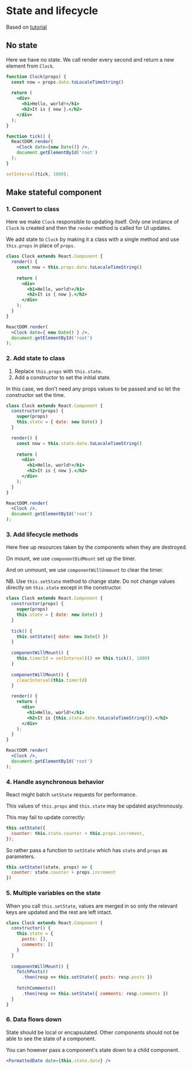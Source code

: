 # State and lifecycle

Based on [tutorial](https://reactjs.org/docs/state-and-lifecycle.html)


## No state

Here we have no state. We call render every second and return a new element from `Clock`.

```jsx
function Clock(props) {
  const now = props.date.toLocaleTimeString()
  
  return (
    <div>
      <h1>Hello, world!</h1>
      <h2>It is { now }.</h2>
    </div>  
  );
}

function tick() {
  ReactDOM.render(
    <Clock date={new Date()} />,   
    document.getElementById('root')
  );
}

setInterval(tick, 1000);
```


## Make stateful component

### 1. Convert to class

Here we make `Clock` responsible to updating itself. Only one instance of `Clock` is created and then the `render` method is called for UI updates.

We add state to `Clock` by making it a class with a single method and use `this.props` in place of `props`.

```jsx
class Clock extends React.Component {
  render() {
    const now = this.props.date.toLocaleTimeString() 
    
    return (
      <div>
        <h1>Hello, world!</h1>
        <h2>It is { now }.</h2>
      </div>  
    );
  }
}

ReactDOM.render(
  <Clock date={ new Date() } />,   
  document.getElementById('root')
);
```

### 2. Add state to class

1. Replace `this.props` with `this.state`.
1. Add a constructor to set the initial state. 

In this case, we don't need any props values to be passed and so let the constructor set the time.

```jsx
class Clock extends React.Component {
  constructor(props) {
    super(props)
    this.state = { date: new Date() }
  }

  render() {
    const now = this.state.date.toLocaleTimeString()
    
    return (
      <div>
        <h1>Hello, world!</h1>
        <h2>It is { now }.</h2>    
      </div>
    );
  }
}

ReactDOM.render(
  <Clock />,   
  document.getElementById('root')
);
```

### 3. Add lifecycle methods

Here free up resources taken by the components when they are destroyed.

On mount, we use `componentDidMount` set up the timer.

And on unmount, we use `componentWillUnmount` to clear the timer.

NB. Use `this.setState` method to change state. Do not change values directly on `this.state` except in the constructor.

```jsx
class Clock extends React.Component {
  constructor(props) {
    super(props)
    this.state = { date: new Date() }
  }
  
  tick() {
    this.setState({ date: new Date() })
  }
  
  componentWillMount() {
    this.timerId = setInterval(() => this.tick(), 1000)
  }
  
  componentWillMount() {
    clearInterval(this.timerId)
  }

  render() {
    return (
      <div>
        <h1>Hello, world!</h1>
        <h2>It is {this.state.date.toLocaleTimeString()}.</h2>
      </div>
    );
  }
}

ReactDOM.render(
  <Clock />,   
  document.getElementById('root')
);
```

### 4. Handle asynchronous behavior

React might batch `setState` requests for performance.

This values of `this.props` and `this.state` may be updated asychronously.

This may fail to update correctly:

```js
this.setState({
  counter: this.state.counter + this.props.increment,
});
```

So rather pass a function to `setState` which has `state` and `props` as parameters.

```js
this.setState((state, props) => {
  counter: state.counter + props.increment
})
```

### 5. Multiple variables on the state

When you call `this.setState`, values are merged in so only the relevant keys are updated and the rest are left intact.

```js
class Clock extends React.Component {
  constructor() {
    this.state = {
      posts: [],
      comments: []
    }
  }
  
  componentWillMount() {
    fetchPosts()
      .then(resp => this.setState({ posts: resp.posts })
      
    fetchComments()
      .then(resp => this.setState({ comments: resp.comments })
  }
}
```

### 6. Data flows down

State should be local or encapsulated. Other components should not be able to see the state of a component.

You can however pass a component's state down to a child component.

```jsx
<FormattedDate date={this.state.date} />
```
